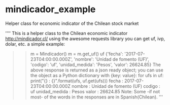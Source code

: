 # mindicador_example
Helper class for economic indicator of the Chilean stock market

''''
This is a helper class to the Chilean economic indicator http://mindicador.cl/
using the awesome requests library you can get uf, ivp, dolar, etc.
a simple example:
>> m = Mindicador()
>> m = m.get_uf()
>> uf
{'fecha': '2017-07-23T04:00:00.000Z', 'nombre': 'Unidad de fomento (UF)', 'codigo': 'uf',
'unidad_medida': 'Pesos', 'valor': 26624.85}
The above response is returned as a json ready object; you can use the object as a Python dictionary with {key: value}:
>> for ufs in uf:
      print("{} : {}".format(ufs, uf.get(ufs)))
fecha : 2017-07-23T04:00:00.000Z
nombre : Unidad de fomento (UF)
codigo : uf
unidad_medida : Pesos
valor : 26624.85
Note: Some -if not most- of the words in the responses are in Spanish(Chilean).
'''

